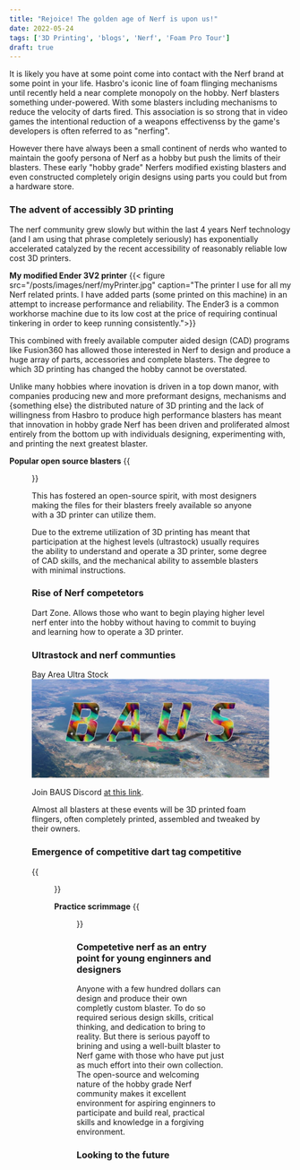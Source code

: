 ```yaml
---
title: "Rejoice! The golden age of Nerf is upon us!"
date: 2022-05-24
tags: ['3D Printing', 'blogs', 'Nerf', 'Foam Pro Tour']
draft: true
---
```


It is likely you have at some point come into contact with the Nerf brand at
some point in your life. Hasbro's iconic line of foam flinging mechanisms 
until recently held a near complete monopoly on the hobby. Nerf blasters something
under-powered. With some blasters including mechanisms to reduce the velocity
of darts fired. This association is so strong that in video games the intentional
reduction of a weapons effectivenss by the game's developers is often referred
to as "nerfing".

However there have always been a small continent of nerds who wanted to maintain
the goofy persona of Nerf as a hobby but push the limits of their blasters.
These early "hobby grade" Nerfers modified existing blasters and even constructed
completely origin designs using parts you could but from a hardware store.

### The advent of accessibly 3D printing

The nerf community grew slowly but within the last 4 years Nerf technology
(and I am using that phrase completely seriously) has exponentially accelerated
catalyzed by the recent accessibility of reasonably reliable low cost
3D printers. 

**My modified Ender 3V2 printer**
{{< figure src="/posts/images/nerf/myPrinter.jpg"  caption="The printer I use for all my Nerf related prints. I have added parts (some printed on this machine) in an attempt to increase performance and reliability. The Ender3 is a common workhorse machine due to its low cost at the price of requiring continual tinkering in order to keep running consistently.">}}

This combined with freely available computer aided design (CAD) programs
like Fusion360 has allowed those interested in Nerf to design and produce a huge
array of parts, accessories and complete blasters. The degree to which 3D printing
has changed the hobby cannot be overstated. 

Unlike many hobbies where inovation is driven in a top down manor, with companies
producing new and more preformant designs, mechanisms and {something else} the
distributed nature of 3D printing and the lack of willingness from Hasbro to
produce high performance blasters has meant that innovation in hobby grade
Nerf has been driven and proliferated almost entirely from the bottom up with
individuals designing, experimenting with, and printing the next greatest blaster.

**Popular open source blasters**
{{<figure src="/posts/images/nerf/openSourceBlasters.png" caption="Top to bottom, right to left. The Caliburn a spring powered blaster by CaptainSlug. The Lynx a bullpup springer by Orion Blasters that has gained popularity in the competitive nerf community. The Gryphon, a flywheel powered blaster by Flygonial. Talon Claw, a shorter more compact version of the Caliburn also by CaptainSlug. The files for all of these blasters are freely" >}}

This has fostered an open-source spirit, with most designers making the files
for their blasters freely available so anyone with a 3D printer can utilize them.

Due to the extreme utilization of 3D printing has meant that participation
at the highest levels (ultrastock) usually requires the ability to understand
and operate a 3D printer, some degree of CAD skills, and the mechanical ability
to assemble blasters with minimal instructions. 

### Rise of Nerf competetors 

Dart Zone. Allows those who want to begin playing higher level nerf enter into
the hobby without having to commit to buying and learning how to operate a
3D printer.



### Ultrastock and nerf communties

Bay Area Ultra Stock ![](/posts/images/nerf/BAUS.jpeg)

Join BAUS Discord [at this link](https://discord.com/invite/bBy368s).

Almost all blasters at these events will be 3D printed foam flingers, often
completely printed, assembled and tweaked by their owners.



### Emergence of competitive dart tag competitive

{{<figure src="/posts/images/nerf/fptLogo.png" caption="Foam Pro Tour 2022 logo. Courtesy of foamprotour.com.">}}

**Practice scrimmage**
{{<figure src="/posts/images/nerf/fptPracticePics.png" caption="Practice scrimmage match with team BAD; my competitive team. Images courtesy of Fish.">}}


### Competetive nerf as an entry point for young enginners and designers

Anyone with a few hundred dollars can design and produce their own completly
custom blaster. To do so required serious design skills, critical thinking,
and dedication to bring to reality. But there is serious payoff to
brining and using a well-built blaster to Nerf game with those who have put
just as much effort into their own collection. The open-source and welcoming
nature of the hobby grade Nerf community makes it excellent environment for
aspiring enginners to participate and build real, practical skills and
knowledge in a forgiving environment. 

### Looking to the future